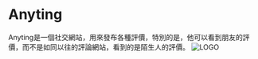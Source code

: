 # Anyting

Anyting是一個社交網站，用來發布各種評價，特別的是，他可以看到朋友的評價，而不是如同以往的評論網站，看到的是陌生人的評價。
![LOGO](https://github.com/0000weee/AnyRating/assets/113487650/f4dba35a-8b00-438b-bef4-6e587a9a2d18)
